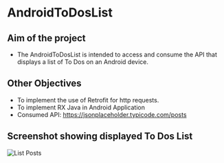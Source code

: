# AndroidToDosList

## Aim of the project
- The AndroidToDosList is intended to access and consume the API that displays a list of To Dos on an Android device.

## Other Objectives
- To implement the use of Retrofit for http requests.
- To implement RX Java in Android Application
- Consumed API: https://jsonplaceholder.typicode.com/posts

## Screenshot showing displayed To Dos List
![List Posts](wireframes/newrecording.gif)
